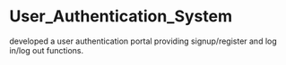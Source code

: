 # User_Authentication_System
developed a user authentication portal providing signup/register and log in/log out functions.
